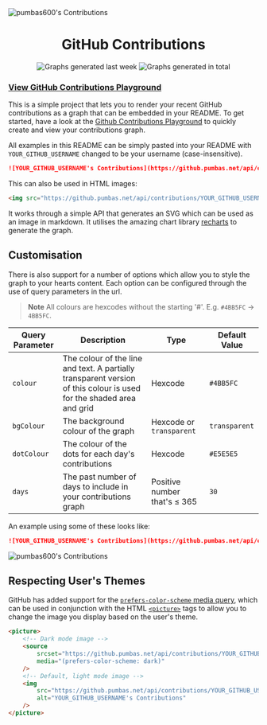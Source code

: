 <picture>
    <source
        srcset="https://github.pumbas.net/api/contributions/pumbas600?bgColour=161B22"
        media="(prefers-color-scheme: dark)"
    />
    <img 
        src="https://github.pumbas.net/api/contributions/pumbas600?colour=002AFF&bgColour=F6F8FA"
        alt="pumbas600's Contributions"
    />
</picture>

<div align="center">
    <h1>GitHub Contributions</h1>
    <img alt="Graphs generated last week" src="https://img.shields.io/badge/dynamic/json?url=https%3A%2F%2Fgithub-contributions-git-feature-metrics-endpoint-pumbas600.vercel.app%2Fapi%2Fmetrics%3Fdays%3D7&query=%24.count&suffix=%20graphs&label=last%20week&labelColor=%235d5d5d" />
    <img alt="Graphs generated in total" src="https://img.shields.io/badge/dynamic/json?url=https%3A%2F%2Fgithub-contributions-git-feature-metrics-endpoint-pumbas600.vercel.app%2Fapi%2Fmetrics&query=%24.count&suffix=%20graphs&label=in%20total&labelColor=%235d5d5d" />
</div>

### [View GitHub Contributions Playground](https://github.pumbas.net)

This is a simple project that lets you to render your recent GitHub contributions as a graph that can be embedded in your README.  To get started, have a look at the [Github Contributions Playground](https://github.pumbas.net) to quickly create and view your contributions graph.

All examples in this README can be simply pasted into your README with `YOUR_GITHUB_USERNAME` changed to be your username (case-insensitive).

```md
![YOUR_GITHUB_USERNAME's Contributions](https://github.pumbas.net/api/contributions/YOUR_GITHUB_USERNAME)
```

This can also be used in HTML images:

```html
<img src="https://github.pumbas.net/api/contributions/YOUR_GITHUB_USERNAME" alt="YOUR_GITHUB_USERNAME's Contributions"/>
```

It works through a simple API that generates an SVG which can be used as an image in markdown. It utilises the amazing chart library [recharts](https://www.npmjs.com/package/recharts) to generate the graph.

## Customisation

There is also support for a number of options which allow you to style the graph to your hearts content. Each option can be configured through the use of query parameters in the url.

> **Note**
> All colours are hexcodes without the starting '#'. E.g. `#4BB5FC` → `4BB5FC`.

Query Parameter | Description             | Type    | Default Value
----------------|-------------------------|---------|-----------------
`colour`        | The colour of the line and text. A partially transparent version of this colour is used for the shaded area and grid | Hexcode | `#4BB5FC`
`bgColour`      | The background colour of the graph | Hexcode or `transparent` | `transparent`
`dotColour`     | The colour of the dots for each day's contributions | Hexcode | `#E5E5E5`
`days`          | The past number of days to include in your contributions graph | Positive number that's ≤ 365 | `30`

An example using some of these looks like:

```md
![YOUR_GITHUB_USERNAME's Contributions](https://github.pumbas.net/api/contributions/YOUR_GITHUB_USERNAME?colour=DF9149&bgColour=161B22&dotColour=D04E4E)
```

![pumbas600's Contributions](https://github.pumbas.net/api/contributions/pumbas600?colour=DF9149&bgColour=161B22&dotColour=D04E4E)

## Respecting User's Themes

GitHub has added support for the [`prefers-color-scheme` media query](https://github.blog/changelog/2022-05-19-specify-theme-context-for-images-in-markdown-beta/), which can be used in conjunction with the HTML [`<picture>`](https://www.w3schools.com/TAGS/tag_picture.asp) tags to allow you to change the image you display based on the user's theme.

```html
<picture>
    <!-- Dark mode image -->
    <source
        srcset="https://github.pumbas.net/api/contributions/YOUR_GITHUB_USERNAME?bgColour=161B22"
        media="(prefers-color-scheme: dark)"
    />
    <!-- Default, light mode image -->
    <img 
        src="https://github.pumbas.net/api/contributions/YOUR_GITHUB_USERNAME?colour=002AFF&bgColour=F6F8FA"
        alt="YOUR_GITHUB_USERNAME's Contributions"
    />
</picture>
```